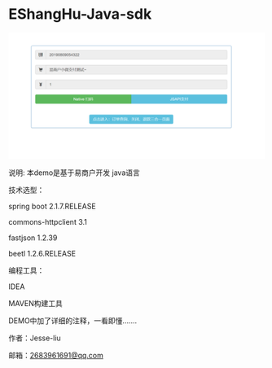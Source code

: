 # EShangHu-Java-sdk

![Image text](https://github.com/apanghu/EShangHu-Java-sdk/blob/master/images/QQ%E6%88%AA%E5%9B%BE20190809174404.png)

说明:
本demo是基于易商户开发 java语言

技术选型：

spring boot 2.1.7.RELEASE

commons-httpclient 3.1

fastjson 1.2.39

beetl 1.2.6.RELEASE

编程工具：

IDEA 

MAVEN构建工具

DEMO中加了详细的注释，一看即懂.......

作者：Jesse-liu  

邮箱：2683961691@qq.com
